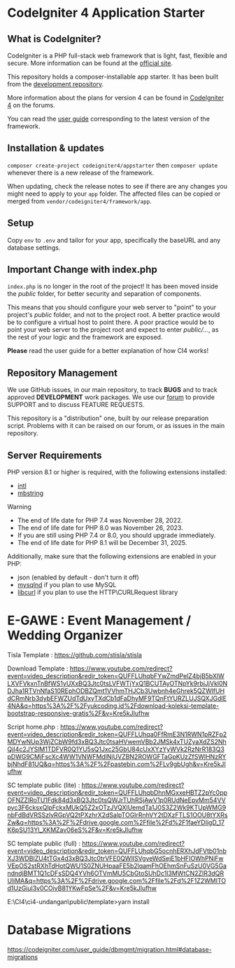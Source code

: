 # CodeIgniter 4 Application Starter

## What is CodeIgniter?

CodeIgniter is a PHP full-stack web framework that is light, fast, flexible and secure.
More information can be found at the [official site](https://codeigniter.com).

This repository holds a composer-installable app starter.
It has been built from the
[development repository](https://github.com/codeigniter4/CodeIgniter4).

More information about the plans for version 4 can be found in [CodeIgniter 4](https://forum.codeigniter.com/forumdisplay.php?fid=28) on the forums.

You can read the [user guide](https://codeigniter.com/user_guide/)
corresponding to the latest version of the framework.

## Installation & updates

`composer create-project codeigniter4/appstarter` then `composer update` whenever
there is a new release of the framework.

When updating, check the release notes to see if there are any changes you might need to apply
to your `app` folder. The affected files can be copied or merged from
`vendor/codeigniter4/framework/app`.

## Setup

Copy `env` to `.env` and tailor for your app, specifically the baseURL
and any database settings.

## Important Change with index.php

`index.php` is no longer in the root of the project! It has been moved inside the *public* folder,
for better security and separation of components.

This means that you should configure your web server to "point" to your project's *public* folder, and
not to the project root. A better practice would be to configure a virtual host to point there. A poor practice would be to point your web server to the project root and expect to enter *public/...*, as the rest of your logic and the
framework are exposed.

**Please** read the user guide for a better explanation of how CI4 works!

## Repository Management

We use GitHub issues, in our main repository, to track **BUGS** and to track approved **DEVELOPMENT** work packages.
We use our [forum](http://forum.codeigniter.com) to provide SUPPORT and to discuss
FEATURE REQUESTS.

This repository is a "distribution" one, built by our release preparation script.
Problems with it can be raised on our forum, or as issues in the main repository.

## Server Requirements

PHP version 8.1 or higher is required, with the following extensions installed:

- [intl](http://php.net/manual/en/intl.requirements.php)
- [mbstring](http://php.net/manual/en/mbstring.installation.php)

> [!WARNING]
> - The end of life date for PHP 7.4 was November 28, 2022.
> - The end of life date for PHP 8.0 was November 26, 2023.
> - If you are still using PHP 7.4 or 8.0, you should upgrade immediately.
> - The end of life date for PHP 8.1 will be December 31, 2025.

Additionally, make sure that the following extensions are enabled in your PHP:

- json (enabled by default - don't turn it off)
- [mysqlnd](http://php.net/manual/en/mysqlnd.install.php) if you plan to use MySQL
- [libcurl](http://php.net/manual/en/curl.requirements.php) if you plan to use the HTTP\CURLRequest library

# E-GAWE : Event Management / Wedding Organizer

Tisla Template : https://github.com/stisla/stisla

Download Template : https://www.youtube.com/redirect?event=video_description&redir_token=QUFFLUhqbFYwZmdPelZ4bjB5bXlWLXVFVkxnTnBfWS1yUXxBQ3Jtc0tsLVFWTjYxQ1BCUTAyOTNpYk9rbjJjVkl0NDJha1RTVnNfaS10REphODBZQmt1VVhmTHJCb3Uwbnh4eGhrek5QZWlfUHdCRmNrb3dybEFWZUdTdUxyTXdCb1dFaDhyMF9TQnFtYURZLUJSQXJGdlE4NA&q=https%3A%2F%2Fyukcoding.id%2Fdownload-koleksi-template-bootstrap-responsive-gratis%2F&v=Kre5kJIufhw

Script home.php : https://www.youtube.com/redirect?event=video_description&redir_token=QUFFLUhqa0FfRmE3N1RWN1pRZFp2MDYwNUp3WjZCbW9fd3xBQ3Jtc0tsaHVwemVBb2JMSk4xTUZyaXdZS2NhQjI4c2JYSlM1TDFVR0Q1YU5sQ1Jxc25GbU84cUxXYzYyWVk2RzNrR183Q3pDWG9CMjFscXc4WW1VNWFMdlNjUVZBN2ROWGFTaGpKUzZfSWlHNzRYbjNhdF81UQ&q=https%3A%2F%2Fpastebin.com%2FLv9gbUgh&v=Kre5kJIufhw

SC template public (lite) : https://www.youtube.com/redirect?event=video_description&redir_token=QUFFLUhqbDhnMGxxeHBTZ2pYc0ppOFNZZlRoTU1Fdk84d3xBQ3Jtc0tsQWJrTUhRSjAwV1p0RUdNeEpvMm54VVpyc3F6cksxQlpFckxMUkQ5Z2xOTzJVQXlUemdTa1J0S3Z2Wk9KTUpWMG9nbFdBdVRSSzlvRGpVQ2tPXzhrX2dSalpTOGlrRnhVY2tDXzFTLS1OOU8tYXRsZw&q=https%3A%2F%2Fdrive.google.com%2Ffile%2Fd%2F1faeYDIigD_17K6pSU13Yl_XKMZav06eS%2F&v=Kre5kJIufhw

SC template public (full) : https://www.youtube.com/redirect?event=video_description&redir_token=QUFFLUhqbG5ocnhERXhJdFVtb01nbXJ3WDBlZU4tTGx4d3xBQ3Jtc0trVFE0QWlISVgyeWdSejE1bHFIOWhPNjFwVEpOS2stRXhTdHotQWU1S0ZNUHpaaFE5b2lqamFhOEhmSnFuSzU0VG5GandndjBMT1Q1cDFsSDQ4YVh6OTVmMU5CbGtoSUhDc1l3MWtCN2ZIR3dQRUliMA&q=https%3A%2F%2Fdrive.google.com%2Ffile%2Fd%2F1Z2WMITOd1UzGiul3v0COivB81YKwFpSe%2F&v=Kre5kJIufhw

E:\CI4\ci4-undangan\public\template>yarn install

# Database Migrations
https://codeigniter.com/user_guide/dbmgmt/migration.html#database-migrations